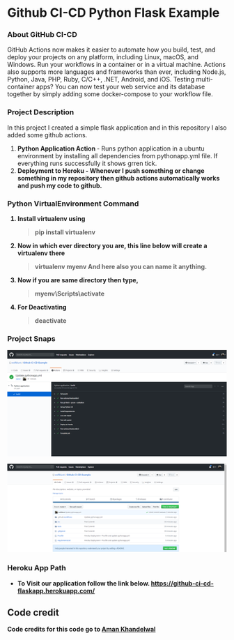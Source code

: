 # Github CI-CD Python Flask Example

### About GitHub CI-CD
GitHub Actions now makes it easier to automate how you build, test, and deploy your projects on any platform, including Linux, macOS, and Windows. Run your workflows in a container or in a virtual machine. Actions also supports more languages and frameworks than ever, including Node.js, Python, Java, PHP, Ruby, C/C++, .NET, Android, and iOS. Testing multi-container apps? You can now test your web service and its database together by simply adding some docker-compose to your workflow file.


### Project Description
In this project I created a simple flask application and in this repository I also added some github actions. 
1) <b>Python Application Action </b>- Runs python application in a ubuntu environment by installing all dependencies from pythonapp.yml file. If everything runs  successfully it shows grren tick.
2) <b>Deployment to Heroku <b>- Whenever I push something or change something in my repository then github actions automatically works and push my code to github.

### Python VirtualEnvironment Command

1) Install virtualenv using
	> pip install virtualenv 

2) Now in which ever directory you are, this line below will create a virtualenv there
	> virtualenv myenv
  And here also you can name it anything.

3) Now if you are same directory then type,
	> myenv\Scripts\activate

4) For Deactivating 
	>deactivate

### Project Snaps
![alt text](https://github.com/wolfblunt/Github-CI-CD-Example/blob/master/Images/Action.png)

![alt text](https://github.com/wolfblunt/Github-CI-CD-Example/blob/master/Images/GreenTick.png)


### Heroku App Path

* To Visit our application follow the link below. 
https://github-ci-cd-flaskapp.herokuapp.com/


## Code credit

Code credits for this code go to [Aman Khandelwal](https://github.com/wolfblunt)





